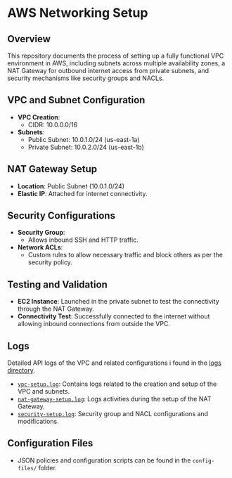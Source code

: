 # AWS Networking Setup

## Overview
This repository documents the process of setting up a fully functional VPC environment in AWS, including subnets across multiple availability zones, a NAT Gateway for outbound internet access from private subnets, and security mechanisms like security groups and NACLs.

## VPC and Subnet Configuration
- **VPC Creation**:
  - CIDR: 10.0.0.0/16
- **Subnets**:
  - Public Subnet: 10.0.1.0/24 (us-east-1a)
  - Private Subnet: 10.0.2.0/24 (us-east-1b)

## NAT Gateway Setup
- **Location**: Public Subnet (10.0.1.0/24)
- **Elastic IP**: Attached for internet connectivity.

## Security Configurations
- **Security Group**:
  - Allows inbound SSH and HTTP traffic.
- **Network ACLs**:
  - Custom rules to allow necessary traffic and block others as per the security policy.

## Testing and Validation
- **EC2 Instance**: Launched in the private subnet to test the connectivity through the NAT Gateway.
- **Connectivity Test**: Successfully connected to the internet without allowing inbound connections from outside the VPC.

## Logs

Detailed API logs of the VPC and related configurations i  found in the [logs directory](logs/).
- [`vpc-setup.log`](logs/vpc-setup.log): Contains logs related to the creation and setup of the VPC and subnets.
- [`nat-gateway-setup.log`](logs/nat-gateway-setup.log): Logs activities during the setup of the NAT Gateway.
- [`security-setup.log`](logs/security-setup.log): Security group and NACL configurations and modifications.


## Configuration Files
- JSON policies and configuration scripts can be found in the `config-files/` folder.

